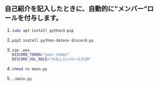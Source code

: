 ## 自己紹介を記入したときに、自動的に“メンバー“ロールを付与します。 

1. ```bash
   sudo apt install python3-pip
2. ```bash
   pip3 install python-dotenv discord.py
3. ```bash
   vim .env  
   DISCORD_TOKEN="your-token"  
   DISCORD_VOL_ROLE="付与したいロールのID" 
4. ```bash
   chmod +x main.py  
5. ```bash
   ./main.py

